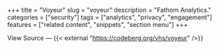 +++
title = "Voyeur"
slug = "voyeur"
description = "Fathom Analytics."
categories = ["security"]
tags = ["analytics", "privacy", "engagement"]
features = ["related content", "snippets", "section menu"]
+++

View Source — {{< external "https://codeberg.org/vhs/voyeur" />}}
